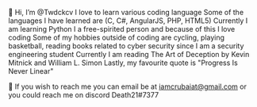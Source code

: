 👋 Hi, I’m @Twdckcv
I love to learn various coding language
Some of the languages I have learned are (C, C#, AngularJS, PHP, HTML5)
Currently I am learning Python
I a free-spirited person and because of this I love coding
Some of my hobbies outside of coding are cycling, playing basketball, reading books related to cyber security since I am a security engineering student
Currently I am reading The Art of Deception by Kevin Mitnick and William L. Simon
Lastly, my favourite quote is "Progress Is Never Linear"

📧 If you wish to reach me you can email be at iamcrubaiat@gmail.com
or you could reach me on discord Death21#7377
